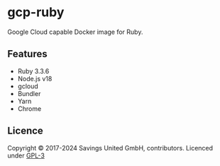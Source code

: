 # gcp-ruby
Google Cloud capable Docker image for Ruby.

## Features

- Ruby 3.3.6
- Node.js v18
- gcloud
- Bundler
- Yarn
- Chrome

## Licence

Copyright © 2017-2024 Savings United GmbH, contributors. Licenced under [GPL-3](https://github.com/pcvg/gcp-ruby/blob/master/LICENSE)
